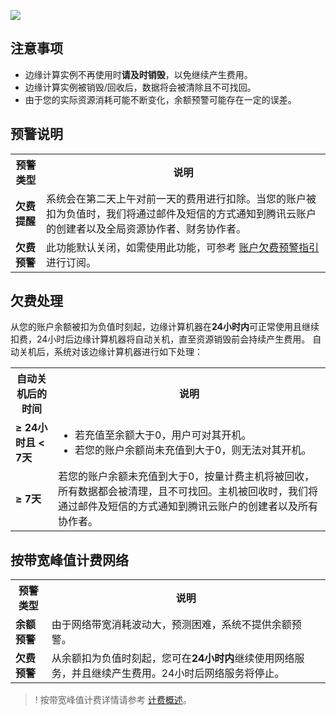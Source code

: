 
![](https://main.qcloudimg.com/raw/6c5d5776cc90f8a791478ad7034451e2.png)

## 注意事项
- 边缘计算实例不再使用时**请及时销毁**，以免继续产生费用。
- 边缘计算实例被销毁/回收后，数据将会被清除且不可找回。
- 由于您的实际资源消耗可能不断变化，余额预警可能存在一定的误差。

## 预警说明

<table>
	<tr><th>预警类型</th><th>说明</th></tr>
	<tr><td><b>欠费提醒</b></td><td>系统会在第二天上午对前一天的费用进行扣除。当您的账户被扣为负值时，我们将通过邮件及短信的方式通知到腾讯云账户的创建者以及全局资源协作者、财务协作者。</td></tr>
	<tr><td><b>欠费预警</b></td><td>此功能默认关闭，如需使用此功能，可参考 <a href="https://cloud.tencent.com/document/product/555/35518">账户欠费预警指引</a> 进行订阅。</td></tr>
</table>

## 欠费处理 
从您的账户余额被扣为负值时刻起，边缘计算机器在**24小时内**可正常使用且继续扣费，24小时后边缘计算机器将自动关机，直至资源销毁前会持续产生费用。
自动关机后，系统对该边缘计算机器进行如下处理：
<table>
	<tr><th>自动关机后的时间</th><th>说明</th></tr>
	<tr><td><b>≥ 24小时且 < 7天 </b></td><td><ul  style="margin: 0;"><li>若充值至余额大于0，用户可对其开机。</li><li>若您的账户余额尚未充值到大于0，则无法对其开机。</li></ul></td></tr>
	<tr><td><b>≥ 7天</b></td><td>若您的账户余额未充值到大于0，按量计费主机将被回收，所有数据都会被清理，且不可找回。主机被回收时，我们将通过邮件及短信的方式通知到腾讯云账户的创建者以及所有协作者。</td></tr>
</table>

## 按带宽峰值计费网络

<table>
	<tr><th>预警类型</th><th>说明</th></tr>
	<tr><td><b>余额预警</b></td><td>由于网络带宽消耗波动大，预测困难，系统不提供余额预警。</td></tr>
	<tr><td><b>欠费预警</b></td><td>从余额扣为负值时刻起，您可在<b>24小时内</b>继续使用网络服务，并且继续产生费用。24小时后网络服务将停止。</br></td></tr>
</table>

>! 按带宽峰值计费详情请参考 [计费概述](https://cloud.tencent.com/document/product/1108/45463)。
>


